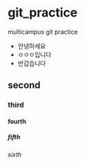 # git_practice
multicampus git practice

- 안녕하세요
- ㅇㅇㅇ입니다
- 반갑습니다

## second
### third
#### fourth
##### fifth
###### sixth
